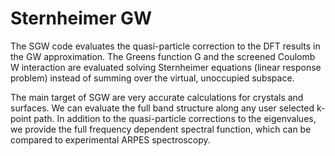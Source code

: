 Sternheimer GW
==============
The SGW code evaluates the quasi-particle correction to the DFT results 
in the GW approximation. The Greens function G and the screened Coulomb W
interaction are evaluated solving Sternheimer equations (linear response
problem) instead of summing over the virtual, unoccupied subspace.

The main target of SGW are very accurate calculations for crystals and
surfaces. We can evaluate the full band structure along any user selected
k-point path. In addition to the quasi-particle corrections to the
eigenvalues, we provide the full frequency dependent spectral function,
which can be compared to experimental ARPES spectroscopy.
